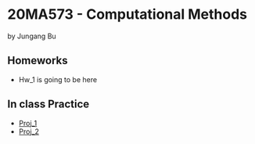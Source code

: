 # 20MA573 - Computational Methods
by Jungang Bu

## Homeworks
- Hw_1 is going to be here

## In class Practice
- [Proj_1](src/Project_1.ipynb)
- [Proj_2](src/Project_2.ipynb)
